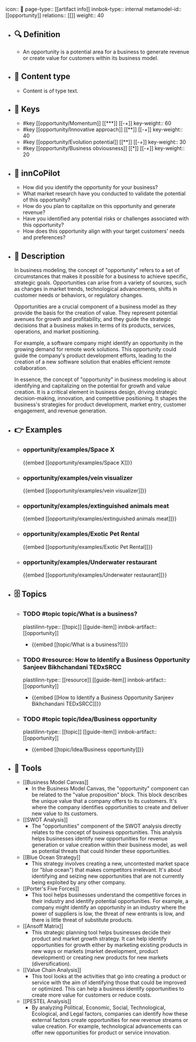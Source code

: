 icon:: 🧿
page-type:: [[artifact info]]
innbok-type:: internal
metamodel-id:: [[opportunity]]
relations:: [[]]
weight:: 40

- ## 🔍 Definition
  - An opportunity is a potential area for a business to generate revenue or create value for customers within its business model.
- ## 📰 Content type 
  - Content is of type text.
  
- ## 🔑 Keys
  - #key [[opportunity/Momentum]] [[***]] [[-+]]
    key-weight:: 60
  - #key [[opportunity/Innovative approach]] [[**]] [[-+]]
    key-weight:: 40
  - #key [[opportunity/Evolution potential]] [[**]] [[-+]]
    key-weight:: 30
  - #key [[opportunity/Business obviousness]] [[*]] [[-+]]
    key-weight:: 20
- ## 🤖 innCoPilot
  - How did you identify the opportunity for your business? 
  - What market research have you conducted to validate the potential of this opportunity? 
  - How do you plan to capitalize on this opportunity and generate revenue? 
  - Have you identified any potential risks or challenges associated with this opportunity? 
  - How does this opportunity align with your target customers' needs and preferences?
- ## 📖 Description
  In business modeling, the concept of "opportunity" refers to a set of circumstances that makes it possible for a business to achieve specific, strategic goals. Opportunities can arise from a variety of sources, such as changes in market trends, technological advancements, shifts in customer needs or behaviors, or regulatory changes. 
  
  Opportunities are a crucial component of a business model as they provide the basis for the creation of value. They represent potential avenues for growth and profitability, and they guide the strategic decisions that a business makes in terms of its products, services, operations, and market positioning. 
  
  For example, a software company might identify an opportunity in the growing demand for remote work solutions. This opportunity could guide the company's product development efforts, leading to the creation of a new software solution that enables efficient remote collaboration. 
  
  In essence, the concept of "opportunity" in business modeling is about identifying and capitalizing on the potential for growth and value creation. It is a critical element in business design, driving strategic decision-making, innovation, and competitive positioning. It shapes the business's strategies for product development, market entry, customer engagement, and revenue generation.
- ## 👉 Examples
  - ### opportunity/examples/Space X
    {{embed [[opportunity/examples/Space X]]}}
  - ### opportunity/examples/vein visualizer
    {{embed [[opportunity/examples/vein visualizer]]}}
  - ### opportunity/examples/extinguished animals meat
    {{embed [[opportunity/examples/extinguished animals meat]]}}
  - ### opportunity/examples/Exotic Pet Rental
    {{embed [[opportunity/examples/Exotic Pet Rental]]}}
  - ### opportunity/examples/Underwater restaurant
    {{embed [[opportunity/examples/Underwater restaurant]]}}
  
- ## 🗄️ Topics
    - ### TODO #topic topic/What is a business?
      plastilinn-type:: [[topic]] [[guide-item]]
      innbok-artifact:: [[opportunity]]
      - {{embed [[topic/What is a business?]]}}
  
    - ### TODO #resource: How to Identify a Business Opportunity  Sanjeev Bikhchandani  TEDxSRCC
      plastilinn-type:: [[resource]] [[guide-item]]
      innbok-artifact:: [[opportunity]]
        - {{embed [[How to Identify a Business Opportunity  Sanjeev Bikhchandani  TEDxSRCC]]}}
    
    - ### TODO #topic topic/Idea/Business opportunity
      plastilinn-type:: [[topic]] [[guide-item]]
      innbok-artifact:: [[opportunity]]
      - {{embed [[topic/Idea/Business opportunity]]}}
  
- ## 🧰 Tools
  - [[Business Model Canvas]]
    - In the Business Model Canvas, the "opportunity" component can be related to the "value proposition" block. This block describes the unique value that a company offers to its customers. It's where the company identifies opportunities to create and deliver new value to its customers. 
  - [[SWOT Analysis]]
    - The "opportunities" component of the SWOT analysis directly relates to the concept of business opportunities. This analysis helps businesses identify new opportunities for revenue generation or value creation within their business model, as well as potential threats that could hinder these opportunities.
  - [[Blue Ocean Strategy]]
    - This strategy involves creating a new, uncontested market space (or "blue ocean") that makes competitors irrelevant. It's about identifying and seizing new opportunities that are not currently being exploited by any other company. 
  - [[Porter's Five Forces]]
    - This tool helps businesses understand the competitive forces in their industry and identify potential opportunities. For example, a company might identify an opportunity in an industry where the power of suppliers is low, the threat of new entrants is low, and there is little threat of substitute products.
  - [[Ansoff Matrix]]
    - This strategic planning tool helps businesses decide their product and market growth strategy. It can help identify opportunities for growth either by marketing existing products in new ways or markets (market development, product development) or creating new products for new markets (diversification).
  - [[Value Chain Analysis]]
    - This tool looks at the activities that go into creating a product or service with the aim of identifying those that could be improved or optimized. This can help a business identify opportunities to create more value for customers or reduce costs.
  - [[PESTEL Analysis]]
    - By analyzing Political, Economic, Social, Technological, Ecological, and Legal factors, companies can identify how these external factors create opportunities for new revenue streams or value creation. For example, technological advancements can offer new opportunities for product or service innovation.

